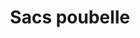 ---
title: Sacs poubelle
description: ""
image: src/assets/images/garbage-bag.jpeg
imageAlt: Un sac poubelle plein à côté d'une poubelle
products:
  - title: PROPVIT 30L
    subtitle:
    specs:
      - "Dimension:  24 x 20 pouces"
      - "Soufflets: 2 x 5 pouces"
      - "Couleur: Bleu, vert"
  - title: PROPVIT 50L
    subtitle:
    specs:
      - "Dimension: 24 x 30 pouces"
      - "Soufflets: 2 x 5 pouces"
      - "Couleur: Bleu, vert"
  - title: PROPVIT 100L
    subtitle:
    specs:
      - "Dimension: 35 x 35.5 pouces"
      - "Soufflets: 2 x 5 pouces"
      - "Couleur: Noir, bleu, vert, translucide"
  - title: 10L BLANC
    subtitle:
    specs:
      - "Dimension: 30 x 42 cms"
      - "Couleur: Blanc"
  - title: Petit sac poubelle
    subtitle:
    specs:
      - "Dimension: 10 x 17 pouces"
      - "Soufflets: 2 x 2.5 pouces"
      - "Couleur: Translucide"
  - title: Sac poubelle moyen
    subtitle:
    specs:
      - "Dimension: 11.5 x 21 pouces"
      - "Soufflets: 2 x 3 pouces"
      - "Couleur: Bleu"
  - title: Sac poubelle 50L
    subtitle:
    specs:
      - "Dimension: 600 x 760 mms"
      - "Couleur: Blanc"
  - title: Sac poubelle 100L
    subtitle:
    specs:
      - "Dimension: 35 x 35.5 pouces"
      - "Couleur: Noir, rouge, jaune"
  - title: Sac poubelle 250L
    subtitle:
    specs:
      - "Dimension: 40 x 50 pouces"
      - "Couleur: Noir, translucide"
---